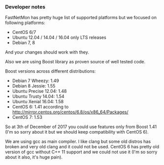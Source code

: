 ### Developer notes 

FastNetMon has pretty huge list of supported platforms but we focused on following platforms:
* CentOS 6/7
* Ubuntu 12.04 / 14.04 / 16.04 only LTS releases
* Debian 7, 8

And your changes should work with they.

Also we are using Boost library as proven source of well tested code. 

Boost versions across different distributions:
* Debian 7 Wheezy: 1.49
* Debian 8 Jessie: 1.55
* Ubuntu Precise 12.04: 1.48
* Ubuntu Trusty 14.04: 1.54
* Ubuntu Xenial 16.04: 1.58
* CentOS 6: 1.41 according to http://mirror.centos.org/centos/6.8/os/x86_64/Packages/
* CentOS 7: 1.53

So at 3th of December of 2017 you could use features only from Boost 1.41 (I'm so sorry about it but we should keep compatibility with CentOS 6).

We are using gcc as main compiler. I like clang but some old distros has broken and very old clang and it could not be used. CentOS 6 has pretty old version of gcc without C++ 11 support and we could not use it (I'm so sorry about it also, it's huge pain).
